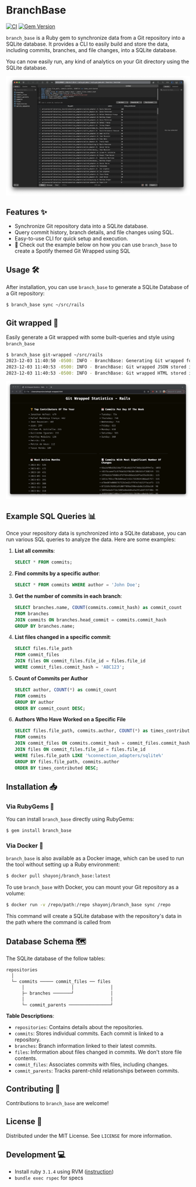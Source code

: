 # BranchBase

[![CI](https://github.com/shayonj/branch_base/actions/workflows/ci.yaml/badge.svg?branch=main)](https://github.com/shayonj/branch_base/actions/workflows/ci.yaml)
[![Gem Version](https://badge.fury.io/rb/branch_base.svg?2)](https://badge.fury.io/rb/branch_base)

`branch_base` is a Ruby gem to synchronize data from a Git repository into a SQLite database. It provides a CLI to easily build and store the data, including commits, branches, and file changes, into a SQLite database.

You can now easily run, any kind of analytics on your Git directory using the SQLite database.

![](./lib/internal/screenshot.png)

## Features ✨

- Synchronize Git repository data into a SQLite database.
- Query commit history, branch details, and file changes using SQL.
- Easy-to-use CLI for quick setup and execution.
- 📸 Check out the example below on how you can use `branch_base` to create a Spotify themed Git Wrapped using SQL

## Usage 🛠️

After installation, you can use `branch_base` to generate a SQLite Database of a Git repository:

```bash
$ branch_base sync ~/src/rails
```

## Git wrapped 📸

Easily generate a Git wrapped with some built-queries and style using `branch_base`

```bash
$ branch_base git-wrapped ~/src/rails
2023-12-03 11:40:50 -0500: INFO - BranchBase: Generating Git wrapped for /Users/shayon/src/rails...
2023-12-03 11:40:53 -0500: INFO - BranchBase: Git wrapped JSON stored in /Users/shayon/src/rails/git-wrapped.json
2023-12-03 11:40:53 -0500: INFO - BranchBase: Git wrapped HTML stored in /Users/shayon/src/rails/git-wrapped.html
```

![](./lib/internal/git-wrapped.png)

## Example SQL Queries 📊

Once your repository data is synchronized into a SQLite database, you can run various SQL queries to analyze the data. Here are some examples:

1. **List all commits**:

   ```sql
   SELECT * FROM commits;
   ```

2. **Find commits by a specific author**:

   ```sql
   SELECT * FROM commits WHERE author = 'John Doe';
   ```

3. **Get the number of commits in each branch**:

   ```sql
   SELECT branches.name, COUNT(commits.commit_hash) as commit_count
   FROM branches
   JOIN commits ON branches.head_commit = commits.commit_hash
   GROUP BY branches.name;
   ```

4. **List files changed in a specific commit**:

   ```sql
   SELECT files.file_path
   FROM commit_files
   JOIN files ON commit_files.file_id = files.file_id
   WHERE commit_files.commit_hash = 'ABC123';
   ```

5. **Count of Commits per Author**

   ```sql
   SELECT author, COUNT(*) as commit_count
   FROM commits
   GROUP BY author
   ORDER BY commit_count DESC;
   ```

6. **Authors Who Have Worked on a Specific File**

   ```sql
   SELECT files.file_path, commits.author, COUNT(*) as times_contributed
   FROM commits
   JOIN commit_files ON commits.commit_hash = commit_files.commit_hash
   JOIN files ON commit_files.file_id = files.file_id
   WHERE files.file_path LIKE '%connection_adapters/sqlite%'
   GROUP BY files.file_path, commits.author
   ORDER BY times_contributed DESC;
   ```

## Installation 📥

### Via RubyGems 💎

You can install `branch_base` directly using RubyGems:

```bash
$ gem install branch_base
```

### Via Docker 🐳

`branch_base` is also available as a Docker image, which can be used to run the tool without setting up a Ruby environment:

```bash
$ docker pull shayonj/branch_base:latest
```

To use `branch_base` with Docker, you can mount your Git repository as a volume:

```bash
$ docker run -v /repo/path:/repo shayonj/branch_base sync /repo
```

This command will create a SQLite database with the repository's data in the path where the command is called from

## Database Schema 🗺️

The SQLite database of the follow tables:

```
repositories
  │
  └─ commits ───── commit_files ── files
      │                  │              │
      ├─ branches ───────┘              │
      │                                 │
      └─ commit_parents ────────────────┘
```

**Table Descriptions**:

- `repositories`: Contains details about the repositories.
- `commits`: Stores individual commits. Each commit is linked to a repository.
- `branches`: Branch information linked to their latest commits.
- `files`: Information about files changed in commits. We don't store file contents.
- `commit_files`: Associates commits with files, including changes.
- `commit_parents`: Tracks parent-child relationships between commits.

## Contributing 🤝

Contributions to `branch_base` are welcome!

## License 📜

Distributed under the MIT License. See `LICENSE` for more information.

## Development 💻

- Install ruby `3.1.4` using RVM ([instruction](https://rvm.io/rvm/install#any-other-system))
- `bundle exec rspec` for specs

